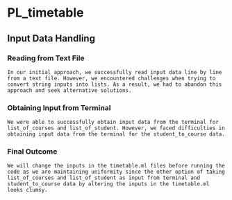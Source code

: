 # PL_timetable

## Input Data Handling

### Reading from Text File
    In our initial approach, we successfully read input data line by line from a text file. However, we encountered challenges when trying to convert string inputs into lists. As a result, we had to abandon this approach and seek alternative solutions.

### Obtaining Input from Terminal
    We were able to successfully obtain input data from the terminal for list_of_courses and list_of_student. However, we faced difficulties in obtaining input data from the terminal for the student_to_course data.

### Final Outcome 
    We will change the inputs in the timetable.ml files before running the code as we are maintaining uniformity since the other option of taking list_of_courses and list_of_student as input from terminal and student_to_course data by altering the inputs in the timetable.ml looks clumsy.
